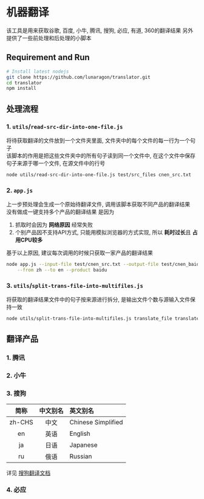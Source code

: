 # 机器翻译

该工具是用来获取谷歌, 百度, 小牛, 腾讯, 搜狗, 必应, 有道, 360的翻译结果
另外提供了一些前处理和后处理的小脚本

## Requirement and Run

```bash
# Install latest nodejs
git clone https://github.com/lunaragon/translator.git
cd translator
npm install
```

## 处理流程

### **1. `utils`/`read-src-dir-into-one-file.js`**

将待获取翻译的文件放到一个文件夹里面, 文件夹中的每个文件的每一行为一个句子  
该脚本的作用是把这些文件夹中的所有句子读到同一个文件中, 在这个文件中保存句子来源于哪一个文件, 在源文件中的行号

```bash
node utils/read-src-dir-into-one-file.js test/src_files cnen_src.txt
```

### **2. `app.js`**

上一步预处理会生成一个原始待翻译文件, 调用该脚本获取不同产品的翻译结果  
没有做成一键支持多个产品的翻译结果 是因为  

1. 抓取时会因为 **网络原因** 经常失败  
2. 个别产品因不支持API方式, 只能用模拟浏览器的方式实现, 所以 **耗时过长**且 **占用CPU较多**  

基于以上原因, 建议每次调用的时候只获取一家产品的翻译结果

```bash
node app.js --input-file test/cnen_src.txt --output-file test/cnen_baidu_result.txt \
    --from zh --to en --product baidu
```

### **3. `utils`/`split-trans-file-into-multifiles.js`**

将获取的翻译结果文件中的句子按来源进行拆分, 是输出文件个数与源输入文件保持一致

```bash
node utils/split-trans-file-into-multifiles.js translate_file translate_dir
```

## 翻译产品

### 1. 腾讯

### 2. 小牛

### 3. 搜狗

|简称|中文别名|英文别名|
|:---:|:--:|:--|
|zh-CHS|中文|Chinese Simplified|
|en|英语|English|
|ja|日语|Japanese|
|ru|俄语|Russian|
详见 [搜狗翻译文档](http://deepi.sogou.com/docs/fanyiDoc)

### 4. 必应
